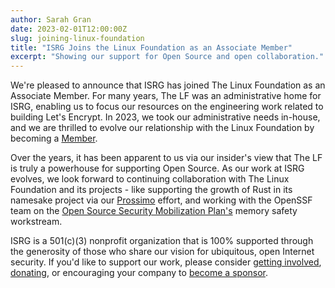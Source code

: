 ```yaml
---
author: Sarah Gran
date: 2023-02-01T12:00:00Z
slug: joining-linux-foundation
title: "ISRG Joins the Linux Foundation as an Associate Member"
excerpt: "Showing our support for Open Source and open collaboration."
---
```


We're pleased to announce that ISRG has joined The Linux Foundation as an Associate Member. For many years, The LF was an administrative home for ISRG, enabling us to focus our resources on the engineering work related to building Let's Encrypt. In 2023, we took our administrative needs in-house, and we are thrilled to evolve our relationship with the Linux Foundation by becoming a [Member](https://www.linuxfoundation.org/about/members).

Over the years, it has been apparent to us via our insider's view that The LF is truly a powerhouse for supporting Open Source. As our work at ISRG evolves, we look forward to continuing collaboration with The Linux Foundation and its projects - like supporting the growth of Rust in its namesake project via our [Prossimo](http://memorysafety.org) effort, and working with the OpenSSF team on the [Open Source Security Mobilization Plan's](https://openssf.org/oss-security-mobilization-plan/) memory safety workstream.

ISRG is a 501(c)(3) nonprofit organization that is 100% supported through the generosity of those who share our vision for ubiquitous, open Internet security. If you'd like to support our work, please consider [getting involved](/getinvolved/), [donating](/donate/), or encouraging your company to [become a sponsor](/sponsor/).
